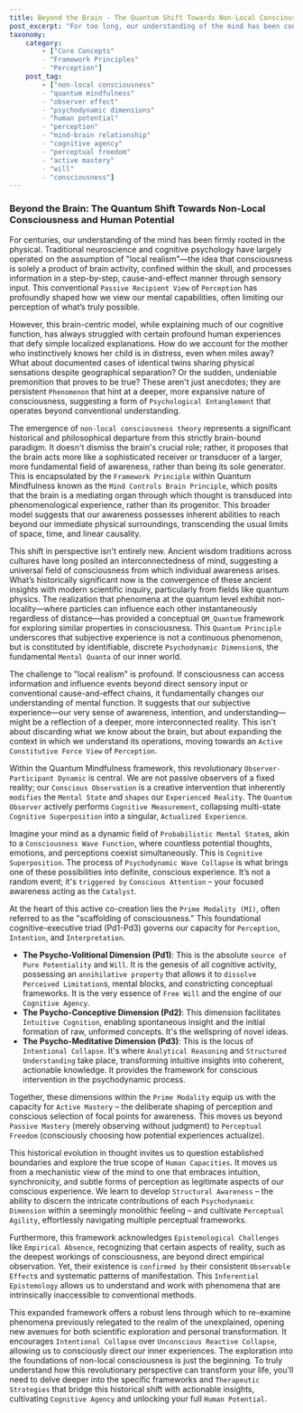 ```yaml
---
title: Beyond the Brain - The Quantum Shift Towards Non-Local Consciousness and Human Potential
post_excerpt: "For too long, our understanding of the mind has been confined to the brain. This article explores how Quantum Mindfulness redefines consciousness as a non-local phenomenon, positioning the individual as an active participant in shaping reality rather than a passive recipient, unlocking profound human potential."
taxonomy:
    category:
        - ["Core Concepts"
        - "Framework Principles"
        - "Perception"]
    post_tag:
        - ["non-local consciousness"
        - "quantum mindfulness"
        - "observer effect"
        - "psychodynamic dimensions"
        - "human potential"
        - "perception"
        - "mind-brain relationship"
        - "cognitive agency"
        - "perceptual freedom"
        - "active mastery"
        - "will"
        - "consciousness"]
---
```

### Beyond the Brain: The Quantum Shift Towards Non-Local Consciousness and Human Potential

For centuries, our understanding of the mind has been firmly rooted in the physical. Traditional neuroscience and cognitive psychology have largely operated on the assumption of "local realism"—the idea that consciousness is solely a product of brain activity, confined within the skull, and processes information in a step-by-step, cause-and-effect manner through sensory input. This conventional `Passive Recipient View` of `Perception` has profoundly shaped how we view our mental capabilities, often limiting our perception of what’s truly possible.

However, this brain-centric model, while explaining much of our cognitive function, has always struggled with certain profound human experiences that defy simple localized explanations. How do we account for the mother who instinctively knows her child is in distress, even when miles away? What about documented cases of identical twins sharing physical sensations despite geographical separation? Or the sudden, undeniable premonition that proves to be true? These aren't just anecdotes; they are persistent `Phenomenon` that hint at a deeper, more expansive nature of consciousness, suggesting a form of `Psychological Entanglement` that operates beyond conventional understanding.

The emergence of `non-local consciousness theory` represents a significant historical and philosophical departure from this strictly brain-bound paradigm. It doesn't dismiss the brain's crucial role; rather, it proposes that the brain acts more like a sophisticated receiver or transducer of a larger, more fundamental field of awareness, rather than being its sole generator. This is encapsulated by the `Framework Principle` within Quantum Mindfulness known as the `Mind Controls Brain Principle`, which posits that the brain is a mediating organ through which thought is transduced into phenomenological experience, rather than its progenitor. This broader model suggests that our awareness possesses inherent abilities to reach beyond our immediate physical surroundings, transcending the usual limits of space, time, and linear causality.

This shift in perspective isn't entirely new. Ancient wisdom traditions across cultures have long posited an interconnectedness of mind, suggesting a universal field of consciousness from which individual awareness arises. What’s historically significant now is the convergence of these ancient insights with modern scientific inquiry, particularly from fields like quantum physics. The realization that phenomena at the quantum level exhibit non-locality—where particles can influence each other instantaneously regardless of distance—has provided a conceptual `QM_Quantum` framework for exploring similar properties in consciousness. This `Quantum Principle` underscores that subjective experience is not a continuous phenomenon, but is constituted by identifiable, discrete `Psychodynamic Dimension`s, the fundamental `Mental Quanta` of our inner world.

The challenge to "local realism" is profound. If consciousness can access information and influence events beyond direct sensory input or conventional cause-and-effect chains, it fundamentally changes our understanding of mental function. It suggests that our subjective experience—our very sense of awareness, intention, and understanding—might be a reflection of a deeper, more interconnected reality. This isn't about discarding what we know about the brain, but about expanding the context in which we understand its operations, moving towards an `Active Constitutive Force View` of `Perception`.

Within the Quantum Mindfulness framework, this revolutionary `Observer-Participant Dynamic` is central. We are not passive observers of a fixed reality; our `Conscious Observation` is a creative intervention that inherently `modifies` the `Mental State` and `shapes` our `Experienced Reality`. The `Quantum Observer` actively performs `Cognitive Measurement`, collapsing multi-state `Cognitive Superposition` into a singular, `Actualized Experience`.

Imagine your mind as a dynamic field of `Probabilistic Mental State`s, akin to a `Consciousness Wave Function`, where countless potential thoughts, emotions, and perceptions coexist simultaneously. This is `Cognitive Superposition`. The process of `Psychodynamic Wave Collapse` is what brings one of these possibilities into definite, conscious experience. It’s not a random event; it's `triggered by` `Conscious Attention` – your focused awareness acting as the `Catalyst`.

At the heart of this active co-creation lies the `Prime Modality (M1)`, often referred to as the "scaffolding of consciousness." This foundational cognitive-executive triad (Pd1-Pd3) governs our capacity for `Perception`, `Intention`, and `Interpretation`.

*   **The Psycho-Volitional Dimension (Pd1)**: This is the absolute `source of` `Pure Potentiality` and `Will`. It is the genesis of all cognitive activity, possessing an `annihilative property` that allows it to `dissolve` `Perceived Limitation`s, mental blocks, and constricting conceptual frameworks. It is the very essence of `Free Will` and the engine of our `Cognitive Agency`.
*   **The Psycho-Conceptive Dimension (Pd2)**: This dimension facilitates `Intuitive Cognition`, enabling spontaneous insight and the initial formation of raw, unformed concepts. It's the wellspring of novel ideas.
*   **The Psycho-Meditative Dimension (Pd3)**: This is the locus of `Intentional Collapse`. It's where `Analytical Reasoning` and `Structured Understanding` take place, transforming intuitive insights into coherent, actionable knowledge. It provides the framework for conscious intervention in the psychodynamic process.

Together, these dimensions within the `Prime Modality` equip us with the capacity for `Active Mastery` – the deliberate shaping of perception and conscious selection of focal points for awareness. This moves us beyond `Passive Mastery` (merely observing without judgment) to `Perceptual Freedom` (consciously choosing how potential experiences actualize).

This historical evolution in thought invites us to question established boundaries and explore the true scope of `Human Capacities`. It moves us from a mechanistic view of the mind to one that embraces intuition, synchronicity, and subtle forms of perception as legitimate aspects of our conscious experience. We learn to develop `Structural Awareness` – the ability to discern the intricate contributions of each `Psychodynamic Dimension` within a seemingly monolithic feeling – and cultivate `Perceptual Agility`, effortlessly navigating multiple perceptual frameworks.

Furthermore, this framework acknowledges `Epistemological Challenges` like `Empirical Absence`, recognizing that certain aspects of reality, such as the deepest workings of consciousness, are beyond direct empirical observation. Yet, their existence is `confirmed by` their consistent `Observable Effect`s and systematic patterns of manifestation. This `Inferential Epistemology` allows us to understand and work with phenomena that are intrinsically inaccessible to conventional methods.

This expanded framework offers a robust lens through which to re-examine phenomena previously relegated to the realm of the unexplained, opening new avenues for both scientific exploration and personal transformation. It encourages `Intentional Collapse` over `Unconscious Reactive Collapse`, allowing us to consciously direct our inner experiences. The exploration into the foundations of non-local consciousness is just the beginning. To truly understand how this revolutionary perspective can transform your life, you'll need to delve deeper into the specific frameworks and `Therapeutic Strategies` that bridge this historical shift with actionable insights, cultivating `Cognitive Agency` and unlocking your full `Human Potential`.